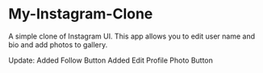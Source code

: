 # My-Instagram-Clone
A simple clone of Instagram UI.
This app allows you to edit user name and bio and add photos to gallery.

Update:
Added Follow Button
Added Edit Profile Photo Button
